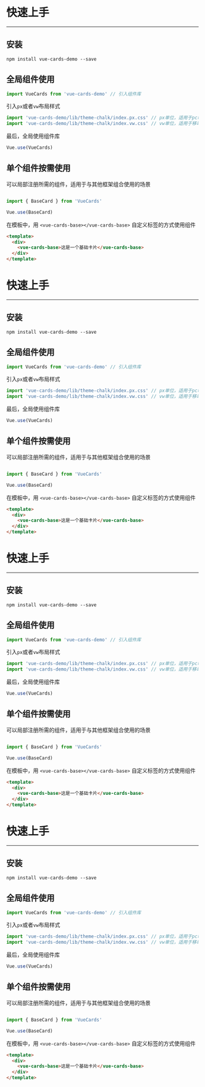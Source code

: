# 快速上手
<!-- {.md} -->

----
<!-- {.md} -->

## 安装
<!-- {.md} -->

```
npm install vue-cards-demo --save
```
<!-- {.md} -->

## 全局组件使用
<!-- {.md} -->

```js
import VueCards from 'vue-cards-demo' // 引入组件库
```
<!-- {.md} -->

引入<!-- {.md} -->`px`或者`vw`布局样式

```js
import 'vue-cards-demo/lib/theme-chalk/index.px.css' // px单位，适用于pc端布局
import 'vue-cards-demo/lib/theme-chalk/index.vw.css' // vw单位，适用于移动端布局
```
最后，全局使用组件库<!-- {.md} -->
```js
Vue.use(VueCards)
```
<!-- {.md} -->

## 单个组件按需使用
<!-- {.md} -->

可以局部注册所需的组件，适用于与其他框架组合使用的场景
<!-- {.md} -->

```js

import { BaseCard } from 'VueCards'

Vue.use(BaseCard)

```
<!-- {.md} -->

在模板中，用<!-- {.md} --> `<vue-cards-base></vue-cards-base>` 自定义标签的方式使用组件

```html
<template>
  <div>
    <vue-cards-base>这是一个基础卡片</vue-cards-base>
  </div>
</template>
```
<!-- {.md} -->


# 快速上手
<!-- {.md} -->

----
<!-- {.md} -->

## 安装
<!-- {.md} -->

```
npm install vue-cards-demo --save
```
<!-- {.md} -->

## 全局组件使用
<!-- {.md} -->

```js
import VueCards from 'vue-cards-demo' // 引入组件库
```
<!-- {.md} -->

引入<!-- {.md} -->`px`或者`vw`布局样式

```js
import 'vue-cards-demo/lib/theme-chalk/index.px.css' // px单位，适用于pc端布局
import 'vue-cards-demo/lib/theme-chalk/index.vw.css' // vw单位，适用于移动端布局
```
最后，全局使用组件库<!-- {.md} -->
```js
Vue.use(VueCards)
```
<!-- {.md} -->

## 单个组件按需使用
<!-- {.md} -->

可以局部注册所需的组件，适用于与其他框架组合使用的场景
<!-- {.md} -->

```js

import { BaseCard } from 'VueCards'

Vue.use(BaseCard)

```
<!-- {.md} -->

在模板中，用<!-- {.md} --> `<vue-cards-base></vue-cards-base>` 自定义标签的方式使用组件

```html
<template>
  <div>
    <vue-cards-base>这是一个基础卡片</vue-cards-base>
  </div>
</template>
```
<!-- {.md} -->


# 快速上手
<!-- {.md} -->

----
<!-- {.md} -->

## 安装
<!-- {.md} -->

```
npm install vue-cards-demo --save
```
<!-- {.md} -->

## 全局组件使用
<!-- {.md} -->

```js
import VueCards from 'vue-cards-demo' // 引入组件库
```
<!-- {.md} -->

引入<!-- {.md} -->`px`或者`vw`布局样式

```js
import 'vue-cards-demo/lib/theme-chalk/index.px.css' // px单位，适用于pc端布局
import 'vue-cards-demo/lib/theme-chalk/index.vw.css' // vw单位，适用于移动端布局
```
最后，全局使用组件库<!-- {.md} -->
```js
Vue.use(VueCards)
```
<!-- {.md} -->

## 单个组件按需使用
<!-- {.md} -->

可以局部注册所需的组件，适用于与其他框架组合使用的场景
<!-- {.md} -->

```js

import { BaseCard } from 'VueCards'

Vue.use(BaseCard)

```
<!-- {.md} -->

在模板中，用<!-- {.md} --> `<vue-cards-base></vue-cards-base>` 自定义标签的方式使用组件

```html
<template>
  <div>
    <vue-cards-base>这是一个基础卡片</vue-cards-base>
  </div>
</template>
```
<!-- {.md} -->


# 快速上手
<!-- {.md} -->

----
<!-- {.md} -->

## 安装
<!-- {.md} -->

```
npm install vue-cards-demo --save
```
<!-- {.md} -->

## 全局组件使用
<!-- {.md} -->

```js
import VueCards from 'vue-cards-demo' // 引入组件库
```
<!-- {.md} -->

引入<!-- {.md} -->`px`或者`vw`布局样式

```js
import 'vue-cards-demo/lib/theme-chalk/index.px.css' // px单位，适用于pc端布局
import 'vue-cards-demo/lib/theme-chalk/index.vw.css' // vw单位，适用于移动端布局
```
最后，全局使用组件库<!-- {.md} -->
```js
Vue.use(VueCards)
```
<!-- {.md} -->

## 单个组件按需使用
<!-- {.md} -->

可以局部注册所需的组件，适用于与其他框架组合使用的场景
<!-- {.md} -->

```js

import { BaseCard } from 'VueCards'

Vue.use(BaseCard)

```
<!-- {.md} -->

在模板中，用<!-- {.md} --> `<vue-cards-base></vue-cards-base>` 自定义标签的方式使用组件

```html
<template>
  <div>
    <vue-cards-base>这是一个基础卡片</vue-cards-base>
  </div>
</template>
```
<!-- {.md} -->


